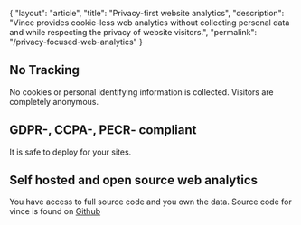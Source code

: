 {
  "layout": "article",
  "title": "Privacy-first  website analytics",
  "description": "Vince provides cookie-less web analytics without collecting personal data and while respecting the privacy of website visitors.",
  "permalink": "/privacy-focused-web-analytics"
}



## No Tracking

No cookies or personal identifying information is collected. Visitors  are completely anonymous.


## GDPR-, CCPA-, PECR- compliant

It is safe to deploy for your sites.

## Self hosted and open source web analytics

You have access to full source code and you own the data. Source code for vince is found on [Github](https://github.com/vinceanalytics/vince)